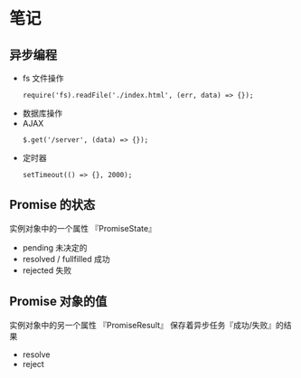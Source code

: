 # 笔记

## 异步编程
* fs 文件操作
  ```
  require('fs).readFile('./index.html', (err, data) => {});
  ```
* 数据库操作
* AJAX
  ```
  $.get('/server', (data) => {});
  ```
* 定时器
  ```
  setTimeout(() => {}, 2000);
  ```


## Promise 的状态
实例对象中的一个属性 『PromiseState』
* pending  未决定的
* resolved / fullfilled  成功
* rejected 失败

## Promise 对象的值
实例对象中的另一个属性 『PromiseResult』
保存着异步任务『成功/失败』的结果
* resolve
* reject